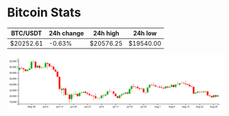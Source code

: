 # Bitcoin Stats

BTC/USDT|24h change|24h high|24h low|
|---|---|---|---|
|$20252.61|-0.63%|$20576.25|$19540.00|

<img src="./chart.svg">
